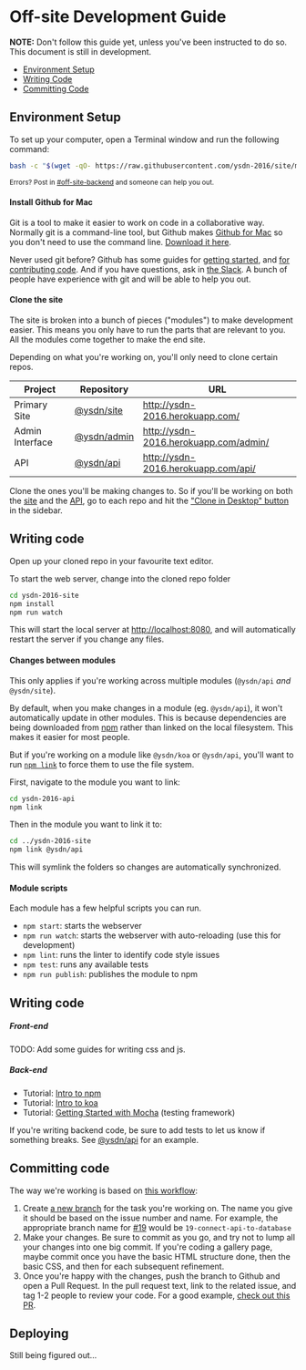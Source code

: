 # Off-site Development Guide

**NOTE:** Don't follow this guide yet, unless you've been instructed to do so. This document is still in development.

* [Environment Setup](#environment-setup)
* [Writing Code](#writing-code)
* [Committing Code](#committing-code)

## Environment Setup

To set up your computer, open a Terminal window and run the following command:

```bash
bash -c "$(wget -qO- https://raw.githubusercontent.com/ysdn-2016/site/master/bin/bootstrap)"
```

<sup>Errors? Post in [#off-site-backend](https://ysdn-2016.slack.com/messages/off-site-backend/) and someone can help you out.</sup>

#### Install Github for Mac

Git is a tool to make it easier to work on code in a collaborative way. Normally git is a command-line tool, but Github makes [Github for Mac](https://desktop.github.com/) so you don't need to use the command line. [Download it here](https://desktop.github.com/).

Never used git before? Github has some guides for [getting started](https://help.github.com/desktop/guides/getting-started/), and [for contributing code](https://help.github.com/desktop/guides/contributing/). And if you have questions, ask in [the Slack](https://ysdn-2016.slack.com/messages/). A bunch of people have experience with git and will be able to help you out.

#### Clone the site

The site is broken into a bunch of pieces ("modules") to make development easier. This means you only have to run the parts that are relevant to you. All the modules come together to make the end site.

Depending on what you're working on, you'll only need to clone certain repos.

Project                 | Repository                                        | URL
----------------------- | ------------------------------------------------- | -----
Primary Site            | [@ysdn/site](https://github.com/ysdn-2016/site)   | http://ysdn-2016.herokuapp.com/
Admin Interface         | [@ysdn/admin](https://github.com/ysdn-2016/admin) | http://ysdn-2016.herokuapp.com/admin/
API                     | [@ysdn/api](https://github.com/ysdn-2016/api)     | http://ysdn-2016.herokuapp.com/api/

Clone the ones you'll be making changes to. So if you'll be working on both the [site](https://github.com/ysdn-2016/site) and the [API](https://github.com/ysdn-2016/api), go to each repo and hit the ["Clone in Desktop" button](https://github-images.s3.amazonaws.com/enterprise/11.10.340/user/assets/images/help/repository/clone_in_mac.jpg) in the sidebar.

## Writing code

Open up your cloned repo in your favourite text editor.

To start the web server, change into the cloned repo folder

```bash
cd ysdn-2016-site
npm install
npm run watch
```

This will start the local server at [http://localhost:8080](http://localhost:8080), and will automatically restart the server if you change any files.

#### Changes between modules

This only applies if you're working across multiple modules (`@ysdn/api` *and* `@ysdn/site`).

By default, when you make changes in a module (eg. `@ysdn/api`), it won't automatically update in other modules. This is because dependencies are being downloaded from [npm](http://npmjs.com) rather than linked on the local filesystem. This makes it easier for most people.

But if you're working on a module like `@ysdn/koa` or `@ysdn/api`, you'll want to run [`npm link`](https://docs.npmjs.com/cli/link) to force them to use the file system.

First, navigate to the module you want to link:

```bash
cd ysdn-2016-api
npm link
```

Then in the module you want to link it to:

```bash
cd ../ysdn-2016-site
npm link @ysdn/api
```

This will symlink the folders so changes are automatically synchronized.

#### Module scripts

Each module has a few helpful scripts you can run.

* `npm start`: starts the webserver
* `npm run watch`: starts the webserver with auto-reloading (use this for development)
* `npm lint`: runs the linter to identify code style issues
* `npm test`: runs any available tests
* `npm run publish`: publishes the module to npm

## Writing code


##### Front-end

TODO: Add some guides for writing css and js.

##### Back-end

* Tutorial: [Intro to npm](https://www.youtube.com/watch?v=_O-ETvNqHI4)
* Tutorial: [Intro to koa](https://www.youtube.com/watch?v=Div1km7DQrI)
* Tutorial: [Getting Started with Mocha](http://mochajs.org/#getting-started) (testing framework)

If you're writing backend code, be sure to add tests to let us know if something breaks. See [@ysdn/api](https://github.com/ysdn-2016/api) for an example.

## Committing code

The way we're working is based on [this workflow](https://guides.github.com/introduction/flow/):

1. Create [a new branch](https://help.github.com/desktop/guides/contributing/creating-a-branch-for-your-work/) for the task you're working on. The name you give it should be based on the issue number and name. For example, the appropriate branch name for [#19](https://github.com/ysdn-2016/tasks/issues/19) would be `19-connect-api-to-database`
2. Make your changes. Be sure to commit as you go, and try not to lump all your changes into one big commit. If you're coding a gallery page, maybe commit once you have the basic HTML structure done, then the basic CSS, and then for each subsequent refinement.
3. Once you're happy with the changes, push the branch to Github and open a Pull Request. In the pull request text, link to the related issue, and tag 1-2 people to review your code. For a good example, [check out this PR](https://github.com/ysdn-2016/api/pull/1).

## Deploying

Still being figured out...
